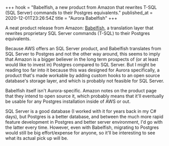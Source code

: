 +++
hook = "Babelfish, a new product from Amazon that rewrites T-SQL (SQL Server) commands to their Postgres equivalents."
published_at = 2020-12-01T23:26:54Z
title = "Aurora Babelfish"
+++

A neat product release from Amazon: [Babelfish](https://aws.amazon.com/rds/aurora/babelfish/), a translation layer that rewrites proprietary SQL Server commands (T-SQL) to their Postgres equivalents.

Because AWS offers an SQL Server product, and Babelfish translates from SQL Server to Postgres and not the other way around, this seems to imply that Amazon is a bigger believer in the long term prospects of (or at least would like to invest in) Postgres compared to SQL Server. But I might be reading too far into it because this was designed for Aurora specifically, a product that's made workable by adding custom hooks to an open source database's storage layer, and which is probably not feasible for SQL Server.

Babelfish itself isn't Aurora-specific. Amazon notes on the product page that they intend to open source it, which probably means that it'll eventually be usable for any Postgres installation inside of AWS or out.

SQL Server is a good database (I worked with it for years back in my C# days), but Postgres is a better database, and between the much more rapid feature development in Postgres and better server environment, I'd go with the latter every time. However, even with Babelfish, migrating to Postgres would still be big effort/expense for anyone, so it'll be interesting to see what its actual pick up will be.
